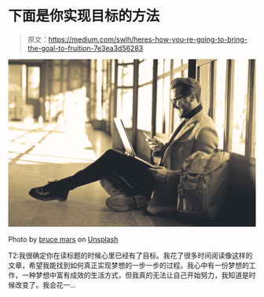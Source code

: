 # 下面是你实现目标的方法

> 原文：<https://medium.com/swlh/heres-how-you-re-going-to-bring-the-goal-to-fruition-7e3ea3d56283>

![](img/fac64ab45fb191617f1667ae5f8b9f7d.png)

Photo by [bruce mars](https://unsplash.com/@brucemars?utm_source=medium&utm_medium=referral) on [Unsplash](https://unsplash.com?utm_source=medium&utm_medium=referral)

T2:我很确定你在读标题的时候心里已经有了目标。我花了很多时间阅读像这样的文章，希望我能找到如何真正实现梦想的一步一步的过程。我心中有一份梦想的工作，一种梦想中富有成效的生活方式，但我真的无法让自己开始努力，我知道是时候改变了。我会花一…